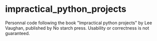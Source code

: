 # impractical_python_projects
Personnal code following the book "Impractical python projects"  by Lee Vaughan, published by No starch press. Usability or correctness is not guaranteed.
